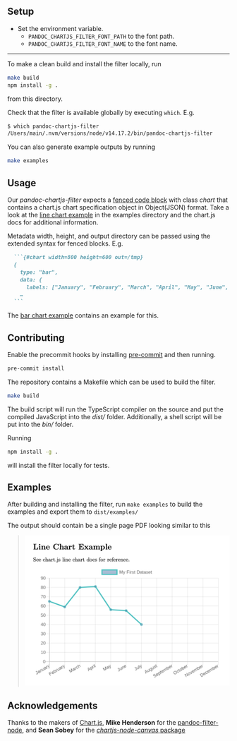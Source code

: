 ## Setup

- Set the environment variable.
  - `PANDOC_CHARTJS_FILTER_FONT_PATH` to the font path.
  - `PANDOC_CHARTJS_FILTER_FONT_NAME` to the font name.

---

To make a clean build and install the filter locally, run
```bash
make build
npm install -g .
```
from this directory.

Check that the filter is available globally by executing `which`. E.g.
```bash
$ which pandoc-chartjs-filter
/Users/main/.nvm/versions/node/v14.17.2/bin/pandoc-chartjs-filter
```

You can also generate example outputs by running
```bash
make examples
```

## Usage
Our _pandoc-chartjs-filter_ expects a [fenced code block](https://www.markdownguide.org/extended-syntax/#fenced-code-blocks) with class _chart_ that contains a chart.js chart specification object in Object(JSON) format.
Take a look at the [line chart example](./../examples/line-chart.md) in the examples directory and the chart.js docs for additional information.

Metadata width, height, and output directory can be passed using the extended syntax for fenced blocks. E.g. 
~~~markdown
  ```{#chart width=800 height=600 out=/tmp}
  {
    type: "bar",
    data: {
      labels: ["January", "February", "March", "April", "May", "June", "July"]
    …
  ```
~~~
The [bar chart example](./../examples/bar-chart.md) contains an example for this.

## Contributing

Enable the precommit hooks by installing [pre-commit](https://pre-commit.com/) and then running.
```bash
pre-commit install
```

The repository contains a Makefile which can be used to build the filter.
```bash
make build
```
The build script will run the TypeScript compiler on the source and put the compiled JavaScript into the _dist/_ folder. Additionally, a shell script will be put into the _bin/_ folder.

Running 
```bash
npm install -g .
```
will install the filter locally for tests.

## Examples

After building and installing the filter, run `make examples` to build the examples and export them to `dist/examples/`

The output should contain be a single page PDF looking similar to this

> ![line chart example PDF output](./../assets/line-chart-example.png) 

## Acknowledgements

Thanks to the makers of [Chart.js](https://www.chartjs.org/), **Mike Henderson** for the [pandoc-filter-node](https://github.com/mvhenderson/pandoc-filter-node), and **Sean Sobey** for the [_chartjs-node-canvas_ package](https://github.com/SeanSobey/ChartjsNodeCanvas) 
